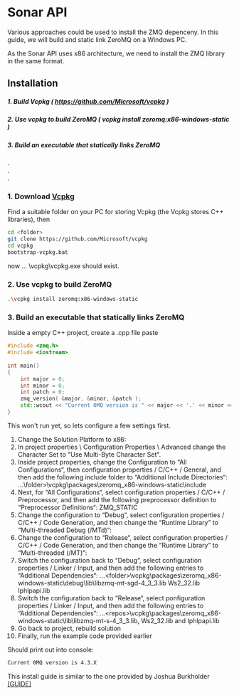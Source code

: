 # Sonar API

Various approaches could be used to install the ZMQ depenceny.
In this guide, we will build and static link ZeroMQ on a Windows PC.

As the Sonar API uses x86 architecture, we need to install the ZMQ library in the same format.

## Installation

##### 1. Build Vcpkg ( https://github.com/Microsoft/vcpkg )
##### 2. Use vcpkg to build ZeroMQ ( vcpkg install zeromq:x86-windows-static )
##### 3. Build an executable that statically links ZeroMQ
.   
.   
.
### 1. Download [Vcpkg]()

Find a suitable folder on your PC for storing Vcpkg (the Vcpkg stores C++ libraries), then
```bash
cd <folder>
git clone https://github.com/Microsoft/vcpkg
cd vcpkg
bootstrap-vcpkg.bat
```
now ... <folder>\vcpkg\vcpkg.exe should exist.


### 2. Use vcpkg to build ZeroMQ

```bash
.\vcpkg install zeromq:x86-windows-static
```

### 3. Build an executable that statically links ZeroMQ
Inside a empty C++ project, create a .cpp file paste
```cpp
#include <zmq.h>
#include <iostream>
 
int main()
{
	int major = 0;
	int minor = 0;
	int patch = 0;
	zmq_version( &major, &minor, &patch );
	std::wcout << "Current 0MQ version is " << major << '.' << minor << '.' << patch << '\n';
}
```
This won't run yet, so lets configure a few settings first. 

1. Change the Solution Platform to x86:
2. In project properties \ Configuration Properties \ Advanced change the Character Set to "Use Multi-Byte Character Set".
2. Inside project properties, change the Configuration to “All Configurations“, then configuration properties / C/C++ / General, and then add the following include folder to “Additional Include Directories“:
...\folder>\vcpkg\packages\zeromq_x86-windows-static\include
3. Next, for “All Configurations“, select configuration properties / C/C++ / Preprocessor, and then add the following preprocessor definition to “Preprocessor Definitions“:
ZMQ_STATIC
4. Change the configuration to “Debug“, select configuration properties / C/C++ / Code Generation, and then change the “Runtime Library” to “Multi-threaded Debug (/MTd)“:
5. Change the configuration to “Release“, select configuration properties / C/C++ / Code Generation, and then change the “Runtime Library” to “Multi-threaded (/MT)“:
6. Switch the configuration back to “Debug“, select configuration properties / Linker / Input, and then add the following entries to “Additional Dependencies“:
...\<folder>\vcpkg\packages\zeromq_x86-windows-static\debug\lib\libzmq-mt-sgd-4_3_3.lib
Ws2_32.lib
Iphlpapi.lib
7. Switch the configuration back to “Release“, select ponfiguration properties / Linker / Input, and then add the following entries to “Additional Dependencies“:
...\<repos>\vcpkg\packages\zeromq_x86-windows-static\lib\libzmq-mt-s-4_3_3.lib, 
Ws2_32.lib and 
Iphlpapi.lib
8. Go back to project, rebuild solution
9. Finally, run the example code provided earlier

Should print out into console:
```bash
Current 0MQ version is 4.3.X
```

This install guide is similar to the one provided by Joshua Burkholder [[GUIDE]](https://joshuaburkholder.com/wordpress/2018/05/25/build-and-static-link-zeromq-on-windows/#step_2)